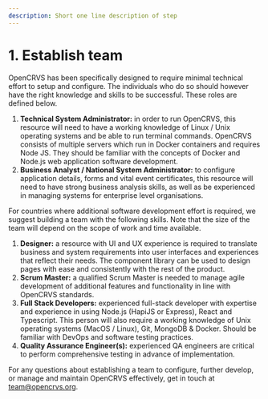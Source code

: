 ```yaml
---
description: Short one line description of step
---
```


# 1. Establish team

OpenCRVS has been specifically designed to require minimal technical effort to setup and configure. The individuals who do so should however have the right knowledge and skills to be successful. These roles are defined below.

1. **Technical System Administrator:** in order to run OpenCRVS, this resource will need to have a working knowledge of Linux / Unix operating systems and be able to run terminal commands. OpenCRVS consists of multiple servers which run in Docker containers and requires Node JS. They should be familiar with the concepts of Docker and Node.js web application software development.
2. **Business Analyst / National System Administrator:** to configure application details, forms and vital event certificates, this resource will need to have strong business analysis skills, as well as be experienced in managing systems for enterprise level organisations.&#x20;

For countries where additional software development effort is required, we suggest building a team with the following skills. Note that the size of the team will depend on the scope of work and time available.&#x20;

1. **Designer:** a resource with UI and UX experience is required to translate business and system requirements into user interfaces and experiences that reflect their needs. The component library can be used to design pages with ease and consistently with the rest of the product.
2. **Scrum Master:** a qualified Scrum Master is needed to manage agile development of additional features and functionality in line with OpenCRVS standards.
3. **Full Stack Developers:** experienced full-stack developer with expertise and experience in using Node.js (HapiJS or Express), React and Typescript. This person will also require a working knowledge of Unix operating systems (MacOS / Linux), Git, MongoDB & Docker. Should be familiar with DevOps and software testing practices.
4. **Quality Assurance Engineer(s):** experienced QA engineers are critical to perform comprehensive testing in advance of implementation.&#x20;

For any questions about establishing a team to configure, further develop, or manage and maintain OpenCRVS effectively, get in touch at team@opencrvs.org.&#x20;

